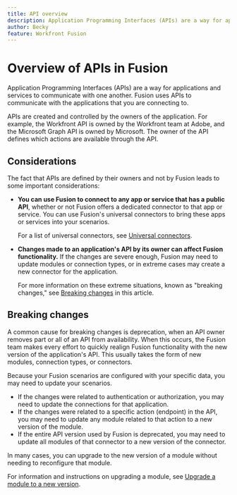 ```yaml
---
title: API overview
description: Application Programming Interfaces (APIs) are a way for applications and services to communicate with one another. Fusion uses APIs to communicate with the application you are connecting to. Each application has a separate API.
author: Becky
feature: Workfront Fusion
---
```

# Overview of APIs in Fusion

<!--Add me to TOCs-->

Application Programming Interfaces (APIs) are a way for applications and services to communicate with one another. Fusion uses APIs to communicate with the applications that you are connecting to. 

APIs are created and controlled by the owners of the application. For example, the Workfront API is owned by the Workfront team at Adobe, and the Microsoft Graph API is owned by Microsoft. The owner of the API defines which actions are available through the API.

## Considerations

The fact that APIs are defined by their owners and not by Fusion leads to some important considerations:

* **You can use Fusion to connect to any app or service that has a public API**, whether or not Fusion offers a dedicated connector to that app or service. You can use Fusion's universal connectors to bring these apps or services into your scenarios.

   For a list of universal connectors, see [Universal connectors](/help/workfront-fusion/references/apps-and-modules/apps-and-modules-toc.md#universal-connectors).

* **Changes made to an application's API by its owner can affect Fusion functionality.** If the changes are severe enough, Fusion may need to update modules or connection types, or in extreme cases may create a new connector for the application.

   For more information on these extreme situations, known as "breaking changes," see [Breaking changes](#breaking-changes) in this article.
   

## Breaking changes

A common cause for breaking changes is deprecation, when an API owner removes part or all of an API from availability. When this occurs, the Fusion team makes every effort to quickly realign Fusion functionality with the new version of the application's API. This usually takes the form of new modules, connection types, or connectors.

Because your Fusion scenarios are configured with your specific data, you may need to update your scenarios.

* If the changes were related to authentication or authorization, you may need to update the connections for that application.
* If the changes were related to a specific action (endpoint) in the API, you may need to update any module related to that action to a new version of the module.
* If the entire API version used by Fusion is deprecated, you may need to update all modules of that connector to a new version of the connector.

In many cases, you can upgrade to the new version of a module without needing to reconfigure that module. 

For information and instructions on upgrading a module, see [Upgrade a module to a new version](/help/workfront-fusion/manage-scenarios/update-module-to-new-version.md).
